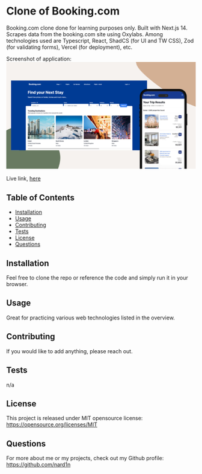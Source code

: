 # Clone of Booking.com

Booking.com clone done for learning purposes only. Built with Next.js 14. Scrapes data from the booking.com site using Oxylabs. Among technologies used are Typescript, React, ShadCS (for UI and TW CSS), Zod (for validating forms), Vercel (for deployment), etc.

Screenshot of application:
![Screenshot](./public/booking-preview.png)

Live link, [here]()

## Table of Contents

- [Installation](#Installation)
- [Usage](#Usage)
- [Contributing](#Contributing)
- [Tests](#Tests)
- [License](#License)
- [Questions](#Questions)

## Installation

Feel free to clone the repo or reference the code and simply run it in your browser.

## Usage

Great for practicing various web technologies listed in the overview.

## Contributing

If you would like to add anything, please reach out.

## Tests

n/a

## License

This project is released under MIT opensource license:
https://opensource.org/licenses/MIT

## Questions

For more about me or my projects, check out my Github profile: https://github.com/nard1n
